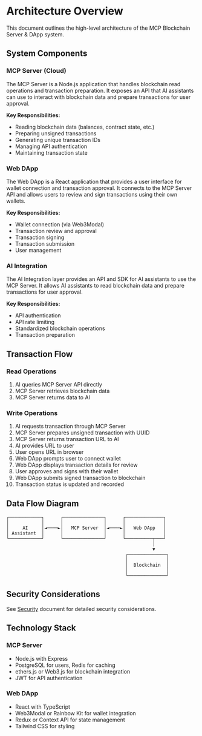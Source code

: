 # Architecture Overview

This document outlines the high-level architecture of the MCP Blockchain Server & DApp system.

## System Components

### MCP Server (Cloud)

The MCP Server is a Node.js application that handles blockchain read operations and transaction preparation. It exposes an API that AI assistants can use to interact with blockchain data and prepare transactions for user approval.

**Key Responsibilities:**

- Reading blockchain data (balances, contract state, etc.)
- Preparing unsigned transactions
- Generating unique transaction IDs
- Managing API authentication
- Maintaining transaction state

### Web DApp

The Web DApp is a React application that provides a user interface for wallet connection and transaction approval. It connects to the MCP Server API and allows users to review and sign transactions using their own wallets.

**Key Responsibilities:**

- Wallet connection (via Web3Modal)
- Transaction review and approval
- Transaction signing
- Transaction submission
- User management

### AI Integration

The AI Integration layer provides an API and SDK for AI assistants to use the MCP Server. It allows AI assistants to read blockchain data and prepare transactions for user approval.

**Key Responsibilities:**

- API authentication
- API rate limiting
- Standardized blockchain operations
- Transaction preparation

## Transaction Flow

### Read Operations

1. AI queries MCP Server API directly
2. MCP Server retrieves blockchain data
3. MCP Server returns data to AI

### Write Operations

1. AI requests transaction through MCP Server
2. MCP Server prepares unsigned transaction with UUID
3. MCP Server returns transaction URL to AI
4. AI provides URL to user
5. User opens URL in browser
6. Web DApp prompts user to connect wallet
7. Web DApp displays transaction details for review
8. User approves and signs with their wallet
9. Web DApp submits signed transaction to blockchain
10. Transaction status is updated and recorded

## Data Flow Diagram

```
┌────────────┐      ┌───────────────┐      ┌──────────────┐
│            │      │               │      │              │
│     AI     │◄────►│   MCP Server  │◄────►│   Web DApp   │
│ Assistant  │      │               │      │              │
└────────────┘      └───────────────┘      └──────────┬───┘
                                                      │
                                                      ▼
                                            ┌──────────────┐
                                            │              │
                                            │  Blockchain  │
                                            │              │
                                            └──────────────┘
```

## Security Considerations

See [Security](security.md) document for detailed security considerations.

## Technology Stack

### MCP Server

- Node.js with Express
- PostgreSQL for users, Redis for caching
- ethers.js or Web3.js for blockchain integration
- JWT for API authentication

### Web DApp

- React with TypeScript
- Web3Modal or Rainbow Kit for wallet integration
- Redux or Context API for state management
- Tailwind CSS for styling
